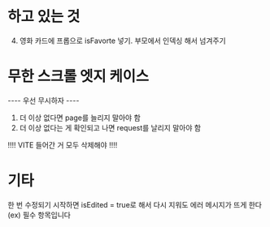 # 하고 있는 것
4. 영화 카드에 프롭으로 isFavorte 넣기. 부모에서 인덱싱 해서 넘겨주기

# 무한 스크롤 엣지 케이스
---- 우선 무시하자 ----
1. 더 이상 없다면 page를 늘리지 말아야 함
2. 더 이상 없다는 게 확인되고 나면 request를 날리지 말아야 함

!!!! VITE 들어간 거 모두 삭제해야 !!!!


# 기타
한 번 수정되기 시작하면 isEdited = true로 해서 다시 지워도 에러 메시지가 뜨게 한다
(ex) 필수 항목입니다
